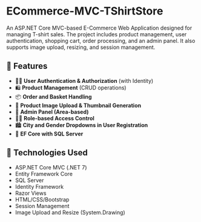 # ECommerce-MVC-TShirtStore

An ASP.NET Core MVC-based E-Commerce Web Application designed for managing T-shirt sales. The project includes product management, user authentication, shopping cart, order processing, and an admin panel. It also supports image upload, resizing, and session management.

## 🚀 Features

- 🧑‍💼 **User Authentication & Authorization** (with Identity)
- 🛍️ **Product Management** (CRUD operations)
- 📦 **Order and Basket Handling**
- 📸 **Product Image Upload & Thumbnail Generation**
- 🧾 **Admin Panel (Area-based)**
- 🧑‍💻 **Role-based Access Control**
- 🏙️ **City and Gender Dropdowns in User Registration**
- 📁 **EF Core with SQL Server**

## 🔧 Technologies Used

- ASP.NET Core MVC (.NET 7)
- Entity Framework Core
- SQL Server
- Identity Framework
- Razor Views
- HTML/CSS/Bootstrap
- Session Management
- Image Upload and Resize (System.Drawing)
